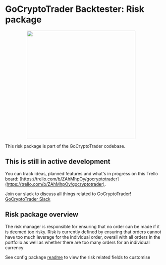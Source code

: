 # GoCryptoTrader Backtester: Risk package

<img src="/backtester/common/backtester.png?raw=true" width="350px" height="350px" hspace="70">



This risk package is part of the GoCryptoTrader codebase.

## This is still in active development

You can track ideas, planned features and what's in progress on this Trello board: [https://trello.com/b/ZAhMhpOy/gocryptotrader](https://trello.com/b/ZAhMhpOy/gocryptotrader).

Join our slack to discuss all things related to GoCryptoTrader! [GoCryptoTrader Slack](https://join.slack.com/t/gocryptotrader/shared_invite/enQtNTQ5NDAxMjA2Mjc5LTc5ZDE1ZTNiOGM3ZGMyMmY1NTAxYWZhODE0MWM5N2JlZDk1NDU0YTViYzk4NTk3OTRiMDQzNGQ1YTc4YmRlMTk)

## Risk package overview

The risk manager is responsible for ensuring that no order can be made if it is deemed too risky.
Risk is currently defined by ensuring that orders cannot have too much leverage for the individual order, overall with all orders in the portfolio as well as whether there are too many orders for an individual currency

See config package [readme](/backtester/config/README.md) to view the risk related fields to customise



